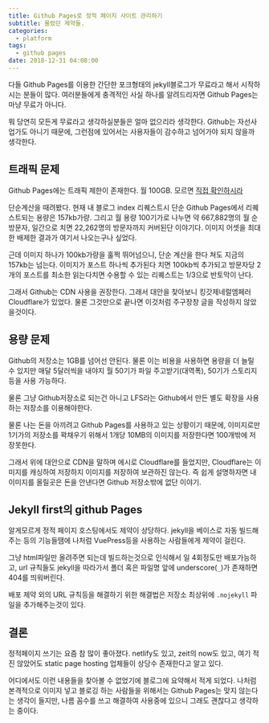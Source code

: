 ```yaml
---
title: Github Pages로 정적 페이지 사이트 관리하기
subtitle: 몰랐던 제약들.
categories:
  - platform
tags:
  - github pages
date: 2018-12-31 04:08:00
---
```


다들 Github Pages를 이용한 간단한 포크형태의 jekyll블로그가 무료라고 해서 시작하시는 분들이 많다. 여러분들에게 충격적인 사실 하나를 알려드리자면 Github Pages는 마냥 무료가 아니다.

뭐 당연히 모든게 무료라고 생각하실분들은 얼마 없으리라 생각한다. Github는 자선사업가도 아니기 때문에, 그런점에 있어서는 사용자들이 감수하고 넘어가야 되지 않을까 생각한다.

## 트래픽 문제

Github Pages에는 트래픽 제한이 존재한다. 월 100GB. 모르면 [직접 확인하시라](https://help.github.com/articles/what-is-github-pages/#usage-limits)

단순계산을 때려봤다. 현재 내 블로그 index 리퀘스트시 단순 Github Pages에서 리퀘스트되는 용량은 157kb가량. 그리고 월 용량 100기가로 나누면 약 667,882명의 월 순 방문자, 일간으로 치면 22,262명의 방문자까지 커버된단 이야기다. 이미지 어셋을 최대한 배제한 결과가 여기서 나오는구나 싶었다.

근데 이미지 하나가 100kb가량을 훌쩍 뛰어넘으니, 단순 계산을 한다 쳐도 지금의 157kb는 넘는다. 이미지가 포스트 하나씩 추가된다 치면 100kb씩 추가되고 방문자당 2개의 포스트를 최소한 읽는다치면 수용할 수 있는 리퀘스트는 1/3으로 반토막이 난다.

그래서 Github는 CDN 사용을 권장한다. 그래서 대안을 찾아보니 킹갓제네럴엠페러 Cloudflare가 있었다. 물론 그것만으로 끝나면 이것처럼 주구장창 글을 작성하지 않았을것이다.

## 용량 문제

Github의 저장소는 1GB를 넘어선 안된다. 물론 이는 비용을 사용하면 용량을 더 늘릴 수 있지만 매달 5달러씩을 내야지 월 50기가 파일 주고받기(대역폭), 50기가 스토리지등을 사용 가능하다.

물론 그냥 Github저장소로 되는건 아니고 LFS라는 Github에서 만든 별도 확장을 사용하는 저장소를 이용해야한다.

물론 나는 돈을 아끼려고 Github Pages를 사용하고 있는 상황이기 때문에, 이미지로만 1기가의 저장소를 꽉채우기 위해서 1개당 10MB의 이미지를 저장한다면 100개밖에 저장못한다.

그래서 위에 대안으로 CDN을 말하며 에시로 Cloudflare를 들었지만, Cloudflare는 이미지를 캐싱하여 저장하지 이미지를 저장하여 보관하진 않는다. 즉 쉽게 설명하자면 내 이미지를 올릴곳은 돈을 안낸다면 Github 저장소밖에 없단 이야기.

## Jekyll first의 github Pages

알게모르게 정적 페이지 호스팅에서도 제약이 상당하다. jekyll을 베이스로 자동 빌드해주는 등의 기능들땜에 나처럼 VuePress등을 사용하는 사람들에게 제약이 걸린다.

그냥 html파일만 올려주면 되는데 빌드하는것으로 인식해서 일 4회정도만 배포가능하고, url 규칙들도 jekyll을 따라가서 폴더 혹은 파일명 앞에 underscore(`_`)가 존재하면 404를 띄워버린다.

배포 제약 외의 URL 규칙등을 해결하기 위한 해결법은 저장소 최상위에 `.nojekyll` 파일을 추가해주는것이 있다.

## 결론

정적페이지 쓰기는 요즘 참 많이 좋아졌다. netlify도 있고, zeit의 now도 있고, 여기 적진 않았어도 static page hosting 업체들이 상당수 존재한다고 알고 있다.

어디에서도 이런 내용들을 찾아볼 수 없었기에 블로그에 요약해서 적게 되었다. 나처럼 본격적으로 이미지 넣고 블로깅 하는 사람들을 위해서는 Github Pages는 맞지 않는다는 생각이 들지만, 나름 꼼수를 쓰고 해결하여 사용중에 있으니 그래도 괜찮다고 생각하는 중이다.